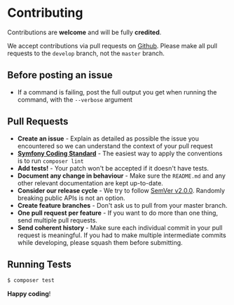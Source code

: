 # Contributing

Contributions are **welcome** and will be fully **credited**.

We accept contributions via pull requests on [Github].
Please make all pull requests to the `develop` branch, not the `master` branch.

## Before posting an issue

- If a command is failing, post the full output you get when running the command, with the `--verbose` argument 

## Pull Requests

- **Create an issue** - Explain as detailed as possible the issue you encountered so we can understand the context of your pull request
- **[Symfony Coding Standard]** - The easiest way to apply the conventions is to run `composer lint`
- **Add tests!** - Your patch won't be accepted if it doesn't have tests.
- **Document any change in behaviour** - Make sure the `README.md` and any other relevant documentation are kept up-to-date.
- **Consider our release cycle** - We try to follow [SemVer v2.0.0](http://semver.org/). Randomly breaking public APIs is not an option.
- **Create feature branches** - Don't ask us to pull from your master branch.
- **One pull request per feature** - If you want to do more than one thing, send multiple pull requests.
- **Send coherent history** - Make sure each individual commit in your pull request is meaningful. If you had to make multiple intermediate commits while developing, please squash them before submitting.

## Running Tests

``` bash
$ composer test
```

**Happy coding**!

[Github]: https://github.com/wsdltophp/domhandler
[Symfony Coding Standard]: http://symfony.com/doc/current/contributing/code/standards.html
